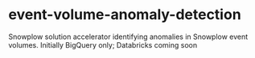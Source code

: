 # event-volume-anomaly-detection
Snowplow solution accelerator identifying anomalies in Snowplow event volumes. Initially BigQuery only; Databricks coming soon
